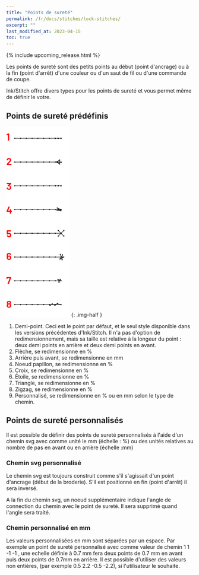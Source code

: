```yaml
---
title: "Points de sureté"
permalink: /fr/docs/stitches/lock-stitches/
excerpt: ""
last_modified_at: 2023-04-15
toc: true
---
```

{% include upcoming_release.html %}

Les points de sureté sont des petits points au début (point d'ancrage) ou à la fin (point d'arrêt)  d'une couleur ou d'un saut de fil ou d'une commande de coupe.


Ink/Stitch offre divers types pour les points de sureté et vous permet même de définir le votre.

## Points de sureté prédéfinis

![Variantes de points de sureté](/assets/images/docs/lock-stitches.png)
{: .img-half }

1. Demi-point. Ceci est le point par défaut, et le seul style disponible dans les versions précédentes d'Ink/Stitch. Il n'a pas d'option de redimensionnement, mais sa taille est relative à la longeur du point : deux demi points en arrière et deux demi points en avant.
2. Flèche, se redimensionne  en %
3. Arrière puis avant, se redimensionne  en mm
5. Noeud papillon, se redimensionne  en %
6. Croix, se redimensionne  en %
7. Étoile, se redimensionne  en %
8. Triangle, se redimensionne  en %
9. Zigzag, se redimensionne  en %
10. Personnalisé, se redimensionne  en % ou en mm selon le type de chemin.

## Points de sureté personnalisés

Il est possible de définir des points de sureté personnalisés à l'aide d'un chemin svg avec comme unité le mm (échelle : %) ou des unités relatives au nombre de pas en avant ou en arrière (échelle :mm)


### Chemin svg personnalisé

Le chemin svg est toujours construit comme s'il s'agissait d'un point d'ancrage (début de la broderie). S'il est positionné en fin (point d'arrêt) il sera inversé.

A la fin du chemin svg, un noeud supplémentaire indique l'angle de connection du chemin avec le point de sureté. Il sera supprimé quand l'angle sera traité.



### Chemin personnalisé en mm

Les valeurs personnalisées en mm sont séparées par un espace. Par exemple un point de sureté personnalisé avec comme valeur de chemin
1 1 -1 -1 , une echelle définie à 0.7 mm  fera deux points de 0.7 mm en avant puis deux points de 0.7mm en arrière.
Il est possible d'utiliser des valeurs non entières, (par exemple 0.5 2.2 -0.5 -2.2), si l'utilisateur le souhaite.

